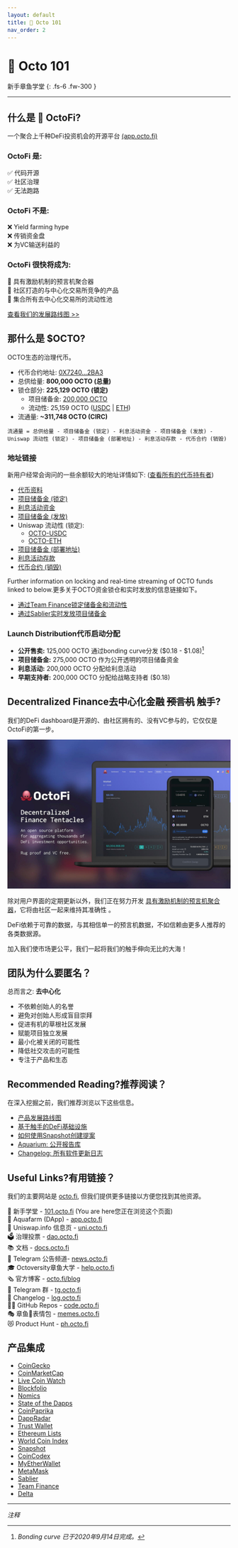 ```yaml
---
layout: default
title: 👋 Octo 101
nav_order: 2
---
```


# 👋 Octo 101

新手章鱼学堂
{: .fs-6 .fw-300 }

---

## 什么是 🐙 OctoFi?

一个聚合上千种DeFi投资机会的开源平台 [(app.octo.fi)](https://app.octo.fi) 

### OctoFi **是**:

✅ 代码开源<br>
✅ 社区治理<br>
✅ 无法跑路

### OctoFi **不是**:

❌ Yield farming hype<br>
❌ 传销资金盘<br>
❌ 为VC输送利益的

### OctoFi **很快将成为**:

🚧 具有激励机制的预言机聚合器<br>
🚧 社区打造的与中心化交易所竞争的产品<br>
🚧 集合所有去中心化交易所的流动性池

[查看我们的发展路线图 >>](/docs/roadmap)

## 那什么是 $OCTO?

OCTO生态的治理代币。

<script defer src="https://www.livecoinwatch.com/static/lcw-widget.js"></script> <div class="livecoinwatch-widget-6" lcw-coin="OCTO" lcw-base="USD" lcw-period="d" lcw-color-tx="#27262b" lcw-color-bg="#f5f6fa" lcw-border-w="1" ></div>

- 代币合约地址: [0X7240...2BA3](https://etherscan.io/token/0x7240ac91f01233baaf8b064248e80feaa5912ba3)
- 总供给量: **800,000 OCTO (总量)**
- 锁仓部分: **225,129 OCTO (锁定)**
	- 项目储备金: [200,000 OCTO](https://etherscan.io/token/0x7240ac91f01233baaf8b064248e80feaa5912ba3?a=0xdbf72370021babafbceb05ab10f99ad275c6220a)
	- 流动性: 25,159 OCTO ([USDC](https://etherscan.io/token/0x7240ac91f01233baaf8b064248e80feaa5912ba3?a=0x1b87fde6af5396165fdadf7f532784622a824abf) \| [ETH](https://etherscan.io/token/0x7240ac91f01233baaf8b064248e80feaa5912ba3?a=0xd7cfbcadaaf6475321cfcf3884f15a93400be658))
- 流通量: **~311,748 OCTO (CIRC)**

`流通量 = 总供给量 - 项目储备金 (锁定) - 利息活动资金 - 项目储备金 (发放) - Uniswap 流动性 (锁定) - 项目储备金 (部署地址) - 利息活动存款 - 代币合约 (销毁)`

### 地址链接

新用户经常会询问的一些余额较大的地址详情如下: ([查看所有的代币持有者](https://etherscan.io/token/0x7240ac91f01233baaf8b064248e80feaa5912ba3#balances)) 

- [代币资料](https://etherscan.io/token/0x7240ac91f01233baaf8b064248e80feaa5912ba3)
- [项目储备金 (锁定)](https://etherscan.io/token/0x7240ac91f01233baaf8b064248e80feaa5912ba3?a=0xdbf72370021babafbceb05ab10f99ad275c6220a)
- [利息活动资金](https://etherscan.io/token/0x7240ac91f01233baaf8b064248e80feaa5912ba3?a=0xb51d93791e19d8cf1fdf1851aa97e7695a9135c0)
- [项目储备金 (发放)](https://etherscan.io/token/0x7240ac91f01233baaf8b064248e80feaa5912ba3?a=0xa4fc358455febe425536fd1878be67ffdbdec59a)
- Uniswap 流动性 (锁定): 
	- [OCTO-USDC](https://etherscan.io/token/0x7240ac91f01233baaf8b064248e80feaa5912ba3?a=0x1b87fde6af5396165fdadf7f532784622a824abf)
	- [OCTO-ETH](https://etherscan.io/token/0x7240ac91f01233baaf8b064248e80feaa5912ba3?a=0xd7cfbcadaaf6475321cfcf3884f15a93400be658)
- [项目储备金 (部署地址)](https://etherscan.io/token/0x7240ac91f01233baaf8b064248e80feaa5912ba3?a=0xd06777d9b02f677214073cc3c5338904cba7894a)
- [利息活动存款](https://etherscan.io/token/0x7240ac91f01233baaf8b064248e80feaa5912ba3?a=0x0a4e9f69f5b2e1e661da9ed98956f928200ea4ba)
- [代币合约 (销毁)](https://etherscan.io/token/0x7240ac91f01233baaf8b064248e80feaa5912ba3?a=0x7240ac91f01233baaf8b064248e80feaa5912ba3)

Further information on locking and real-time streaming of OCTO funds linked to below.更多关于OCTO资金锁仓和实时发放的信息链接如下。

- [通过Team Finance锁定储备金和流动性](https://team.finance/view-coin/0x7240aC91f01233BaAf8b064248E80feaA5912BA3?name=Octo.fi&symbol=OCTO)
- [通过Sablier实时发放项目储备金](https://app.sablier.finance/stream/867)

### Launch Distribution代币启动分配

- **公开售卖:** 125,000 OCTO 通过bonding curve分发 ($0.18 - $1.08)[^1]
- **项目储备金:** 275,000 OCTO 作为公开透明的项目储备资金
- **利息活动:** 200,000 OCTO 分配给利息活动
- **早期支持者:** 200,000 OCTO 分配给战略支持者 ($0.18)

## Decentralized Finance去中心化金融 <s>预言机</s> 触手?

我们的DeFi dashboard是开源的、由社区拥有的、没有VC参与的，它仅仅是OctoFi的第一步。

![](/assets/images/aquafarm.jpg)

除对用户界面的定期更新以外，我们正在努力开发 [具有激励机制的预言机聚合器](/docs/tentacles)，它将由社区一起来维持其准确性 。

DeFi依赖于可靠的数据，与其相信单一的预言机数据，不如信赖由更多人推荐的各类数据源。

加入我们使市场更公平，我们一起将我们的触手伸向无比的大海！

## 团队为什么要匿名？

总而言之: **去中心化**

- 不依赖创始人的名誉
- 避免对创始人形成盲目崇拜
- 促进有机的草根社区发展
- 赋能项目独立发展
- 最小化被关闭的可能性
- 降低社交攻击的可能性
- 专注于产品和生态

## Recommended Reading?推荐阅读？

在深入挖掘之前，我们推荐浏览以下这些信息。

- [产品发展路线图](https://octo.fi/blog/dev-roadmap)
- [基于触手的DeFi基础设施](https://octo.fi/blog/defi-infra)
- [如何使用Snapshot创建提案](https://octo.fi/blog/snapshot-tutorial)
- [Aquarium: 公开报告库](https://docs.octo.fi/docs/aquarium/)
- [Changelog: 所有软件更新日志](https://docs.octo.fi/docs/changelog/)

## Useful Links?有用链接？

我们的主要网站是 [octo.fi](https://octo.fi), 但我们提供更多链接以方便您找到其他资源。

👋 新手学堂 - [101.octo.fi](https://octo.fi) (You are here您正在浏览这个页面)<br>
🐙 Aquafarm (DApp) - [app.octo.fi](https://app.octo.fi)<br>
🦄 Uniswap.info 信息页 - [uni.octo.fi](https://uni.octo.fi)<br>
🗳 治理投票 - [dao.octo.fi](https://dao.octo.fi)<br>
📚 文档 - [docs.octo.fi](https://docs.octo.fi)<br>
📰 Telegram 公告频道- [news.octo.fi](https://news.octo.fi)<br>
🎓 Octoversity章鱼大学 - [help.octo.fi](https://help.octo.fi)<br>
🗞 官方博客 - [octo.fi/blog](https://octo.fi/blog)<br>
💬 Telegram 群 - [tg.octo.fi](https://tg.octo.fi)<br>
📒 Changelog - [log.octo.fi](https://log.octo.fi)<br>
👩‍💻 GitHub Repos - [code.octo.fi](https://code.octo.fi)<br>
🎭 章鱼🐙表情包 - [memes.octo.fi](https://memes.octo.fi)<br>
😻 Product Hunt - [ph.octo.fi](https://ph.octo.fi)

## 产品集成

- [CoinGecko](https://www.coingecko.com/coins/octofi)
- [CoinMarketCap](https://coinmarketcap.com/currencies/octofi/)
- [Live Coin Watch](https://www.livecoinwatch.com/price/OctoFi-OCTO)
- [Blockfolio](https://blockfolio.com/coin/OCTO)
- [Nomics](https://nomics.com/assets/octo-octofi)
- [State of the Dapps](https://www.stateofthedapps.com/dapps/octofi)
- [CoinPaprika](https://coinpaprika.com/coin/octo-octofi/)
- [DappRadar](https://dappradar.com/ethereum/defi/octofi)
- [Trust Wallet](https://github.com/trustwallet/assets/pull/4068)
- [Ethereum Lists](https://github.com/ethereum-lists/tokens/pull/409)
- [World Coin Index](https://www.worldcoinindex.com/coin/octofi)
- [Snapshot](https://snapshot.page/#/octofi)
- [CoinCodex](https://coincodex.com/crypto/octofi/)
- [MyEtherWallet](https://github.com/MyEtherWallet/ethereum-lists/pull/1604)
- [MetaMask](https://github.com/MetaMask/eth-contract-metadata/pull/566)
- [Sablier](https://app.sablier.finance/stream/867)
- [Team Finance](https://team.finance/view-coin/0x7240aC91f01233BaAf8b064248E80feaA5912BA3?name=Octo.fi&symbol=OCTO)
- [Delta](https://delta.app/en/crypto/octo*/octofi)

---

*注释*

[^1]: *Bonding curve 已于2020年9月14日完成。*

